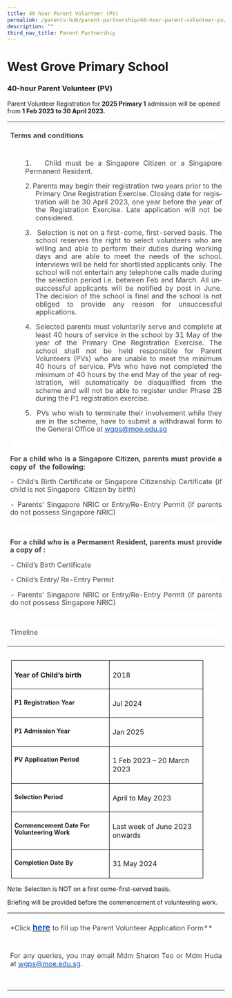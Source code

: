 ```yaml
---
title: 40 hour Parent Volunteer (PV)
permalink: /parents-hub/parent-partnership/40-hour-parent-volunteer-pv/
description: ""
third_nav_title: Parent Partnership
---
```

# West Grove Primary School

### 40-hour Parent Volunteer (PV)

<!-- /\* Font Definitions \*/ @font-face {font-family:"Cambria Math"; panose-1:2 4 5 3 5 4 6 3 2 4; mso-font-charset:0; mso-generic-font-family:roman; mso-font-pitch:variable; mso-font-signature:3 0 0 0 1 0;} /\* Style Definitions \*/ p.MsoNormal, li.MsoNormal, div.MsoNormal {mso-style-unhide:no; mso-style-qformat:yes; mso-style-parent:""; margin:0in; line-height:115%; mso-pagination:widow-orphan; font-size:11.0pt; font-family:"Arial",sans-serif; mso-fareast-font-family:Arial; mso-ansi-language:EN;} .MsoChpDefault {mso-style-type:export-only; mso-default-props:yes; font-family:"Arial",sans-serif; mso-ascii-font-family:Arial; mso-fareast-font-family:Arial; mso-hansi-font-family:Arial; mso-bidi-font-family:Arial; mso-ansi-language:EN;} .MsoPapDefault {mso-style-type:export-only; line-height:115%;} @page WordSection1 {size:8.5in 11.0in; margin:1.0in 1.0in 1.0in 1.0in; mso-header-margin:.5in; mso-footer-margin:.5in; mso-paper-source:0;} div.WordSection1 {page:WordSection1;} -->

Parent Volunteer Registration for **2025 Primary 1** admission will be opened from **1 Feb 2023 to 30 April 2023.**

<table style="border-collapse:collapse;mso-table-layout-alt:fixed;border:none;
 mso-yfti-tbllook:1536;mso-padding-alt:0in 5.4pt 0in 5.4pt;mso-border-insideh:
 cell-none;mso-border-insidev:cell-none" width="624" cellpadding="0" cellspacing="0" border="1" class="MsoNormalTable"><tbody><tr style="mso-yfti-irow:0;mso-yfti-firstrow:yes;height:24.25pt"><td style="width:467.95pt;border:none;padding:5.0pt 5.0pt 5.0pt 5.0pt;
  height:24.25pt" valign="bottom" width="624"><p style="text-align:justify;background:white" class="MsoNormal"><b style="mso-bidi-font-weight:normal"><span style="font-size:12.0pt;
  line-height:115%;color:#454545" lang="EN">Terms and conditions</span></b></p></td></tr><tr style="mso-yfti-irow:1;mso-yfti-lastrow:yes;height:192.25pt"><td style="width:467.95pt;border:none;padding:5.0pt 5.0pt 5.0pt 5.0pt;
  height:192.25pt" valign="bottom" width="624"><div style="mso-element:para-border-div;border:none;border-left:none windowtext 1.0pt;
  mso-border-left-alt:none windowtext 0in;padding:0in 0in 0in 14.0pt;
  background:white;margin-left:12.0pt;margin-right:0in"><p style="text-align:justify;background:white;border:none;
  mso-border-left-alt:none windowtext 0in;padding:0in;mso-padding-alt:0in 0in 0in 14.0pt" class="MsoNormal"><span style="font-size:12.0pt;line-height:115%;color:#454545" lang="EN">1.</span><span style="font-size:7.0pt;line-height:115%;font-family:&quot;Times New Roman&quot;,serif;
  mso-fareast-font-family:&quot;Times New Roman&quot;;color:#454545" lang="EN"><span style="mso-spacerun:yes">&nbsp;&nbsp; </span><b style="mso-bidi-font-weight:normal"><span style="mso-spacerun:yes">&nbsp;</span></b></span><span style="font-size:
  12.0pt;line-height:115%;color:#454545" lang="EN">Child must be a Singapore Citizen or a Singapore Permanent Resident.</span></p><p style="margin-left:.25in;text-align:justify;text-indent:
  -.25in;background:white;border:none;mso-border-left-alt:none windowtext 0in;
  padding:0in;mso-padding-alt:0in 0in 0in 14.0pt" class="MsoNormal"><span style="font-size:12.0pt;line-height:115%;color:#454545" lang="EN">2.</span><span style="font-size:7.0pt;line-height:115%;font-family:&quot;Times New Roman&quot;,serif;
  mso-fareast-font-family:&quot;Times New Roman&quot;;color:#454545" lang="EN"> </span><span style="font-size:12.0pt;line-height:115%;color:#454545" lang="EN">Parents may begin their registration two years prior to the Primary One Registration Exercise. Closing date for registration will be 30 April 2023, one year before the year of the Registration Exercise. Late application will not be considered.</span></p><p style="margin-left:.25in;text-align:justify;text-indent:
  -.25in;background:white;border:none;mso-border-left-alt:none windowtext 0in;
  padding:0in;mso-padding-alt:0in 0in 0in 14.0pt" class="MsoNormal"><span style="font-size:12.0pt;line-height:115%;color:#454545" lang="EN">3.</span><span style="font-size:7.0pt;line-height:115%;font-family:&quot;Times New Roman&quot;,serif;
  mso-fareast-font-family:&quot;Times New Roman&quot;;color:#454545" lang="EN"><span style="mso-spacerun:yes">&nbsp;&nbsp;&nbsp; </span></span><span style="font-size:
  12.0pt;line-height:115%;color:#454545" lang="EN">Selection is not on a first-come, first-served basis. The school reserves the right to select volunteers who are willing and able to perform their duties during working days and are able to meet the needs of the school. Interviews will be held for shortlisted applicants only. The school will not entertain any telephone calls made during the selection period i.e. between Feb and March. All unsuccessful applicants will be notified by post in June. The decision of the school is final and the school is not obliged to provide any reason for unsuccessful applications.</span></p><p style="margin-left:.25in;text-align:justify;text-indent:
  -.25in;background:white;border:none;mso-border-left-alt:none windowtext 0in;
  padding:0in;mso-padding-alt:0in 0in 0in 14.0pt" class="MsoNormal"><span style="font-size:12.0pt;line-height:115%;color:#454545" lang="EN">4.</span><span style="font-size:7.0pt;line-height:115%;font-family:&quot;Times New Roman&quot;,serif;
  mso-fareast-font-family:&quot;Times New Roman&quot;;color:#454545" lang="EN"><span style="mso-spacerun:yes">&nbsp;&nbsp; </span></span><span style="font-size:
  12.0pt;line-height:115%;color:#454545" lang="EN">Selected parents must voluntarily serve and complete at least 40 hours of service in the school by 31 May of the year of the Primary One Registration Exercise. The school shall not be held responsible for Parent Volunteers (PVs) who are unable to meet the minimum 40 hours of service. PVs who have not completed the minimum of 40 hours by the end May of the year of registration, will automatically be disqualified from the scheme and will not be able to register under Phase 2B during the P1 registration exercise.</span></p><p style="margin-left:.25in;text-align:justify;text-indent:
  -.25in;background:white;border:none;mso-border-left-alt:none windowtext 0in;
  padding:0in;mso-padding-alt:0in 0in 0in 14.0pt" class="MsoNormal"><span style="font-size:12.0pt;line-height:115%;color:#454545" lang="EN">5.<span style="mso-spacerun:yes">&nbsp; </span>PVs who wish to terminate their involvement while they are in the scheme, have to submit a withdrawal form to the General Office at </span><span style="color:black;mso-color-alt:windowtext" lang="EN"><a href="mailto:wgps@moe.edu.sg"><span style="font-size:12.0pt;line-height:115%;
  color:#1155CC">wgps</span></a><a href="mailto:wgps@moe.edu.sg"><span style="font-size:12.0pt;line-height:115%;color:#1155CC">@moe.edu.sg</span></a></span><span style="font-size:12.0pt;line-height:115%;color:#454545" lang="EN"></span></p></div><p style="text-align:justify;background:white" class="MsoNormal"><span style="font-size:12.0pt;line-height:115%;color:#454545" lang="EN">&nbsp;</span></p><p style="text-align:justify;background:white" class="MsoNormal"><b style="mso-bidi-font-weight:normal"><span style="font-size:12.0pt;
  line-height:115%;color:#454545" lang="EN">For a child who is a Singapore Citizen, parents must provide a copy of<span style="mso-spacerun:yes">&nbsp; </span>the following:</span></b></p><p style="text-align:justify;background:white" class="MsoNormal"><span style="font-size:12.0pt;line-height:115%;color:#454545" lang="EN">- Child’s Birth Certificate or Singapore Citizenship Certificate (if child is not Singapore<span style="mso-spacerun:yes">&nbsp; </span>Citizen by birth)</span></p><p style="text-align:justify;background:white" class="MsoNormal"><span style="font-size:12.0pt;line-height:115%;color:#454545" lang="EN">- Parents’ Singapore NRIC or Entry/Re-Entry Permit (if parents do not possess Singapore NRIC)</span></p><p style="text-align:justify;background:white" class="MsoNormal"><span style="font-size:12.0pt;line-height:115%;color:#454545" lang="EN">&nbsp;</span></p><p style="text-align:justify;background:white" class="MsoNormal"><b style="mso-bidi-font-weight:normal"><span style="font-size:12.0pt;
  line-height:115%;color:#454545" lang="EN">For a child who is a Permanent Resident, parents must provide a copy of :</span></b></p><p style="text-align:justify;background:white" class="MsoNormal"><span style="font-size:12.0pt;line-height:115%;color:#454545" lang="EN">- Child’s Birth Certificate</span></p><p style="text-align:justify;background:white" class="MsoNormal"><span style="font-size:12.0pt;line-height:115%;color:#454545" lang="EN">- Child’s Entry/ Re-Entry Permit</span></p><p style="text-align:justify;background:white" class="MsoNormal"><span style="font-size:12.0pt;line-height:115%;color:#454545" lang="EN">- Parents’ Singapore NRIC or Entry/Re-Entry Permit (if parents do not possess Singapore NRIC)</span></p><p style="text-align:justify;background:white" class="MsoNormal"><span style="font-size:12.0pt;line-height:115%;color:#454545" lang="EN">&nbsp;</span></p>
<p style="text-align:justify;background:white" class="MsoNormal"><span style="font-size:12.0pt;line-height:115%;color:#454545" lang="EN">Timeline</span></p></td></tr></tbody></table>
<table style="border-collapse:collapse;mso-table-layout-alt:fixed;
   border:none;mso-table-overlap:never;mso-yfti-tbllook:1536;mso-table-lspace:
   9.0pt;margin-left:6.75pt;mso-table-rspace:9.0pt;margin-right:6.75pt;
   mso-table-anchor-vertical:paragraph;mso-table-anchor-horizontal:margin;
   mso-table-left:left;mso-table-top:14.6pt;mso-padding-alt:0in 5.4pt 0in 5.4pt;
   mso-border-insideh:cell-none;mso-border-insidev:cell-none" width="415" align="left" cellpadding="0" cellspacing="0" border="1" class="MsoNormalTable"><tbody><tr style="mso-yfti-irow:0;mso-yfti-firstrow:yes;height:36.25pt"><td style="width:159.75pt;border:solid black 1.0pt;
    padding:5.0pt 5.0pt 5.0pt 5.0pt;height:36.25pt" valign="top" width="213"><p style="mso-pagination:none;border:none;mso-padding-alt:
    31.0pt 31.0pt 31.0pt 31.0pt;mso-border-shadow:yes" class="MsoNormal"><b style="mso-bidi-font-weight:
    normal"><span lang="EN">Year of Child’s birth</span></b></p></td><td style="width:151.5pt;border:solid black 1.0pt;
    border-left:none;padding:5.0pt 5.0pt 5.0pt 5.0pt;height:36.25pt" valign="top" width="202"><p style="margin-top:12.0pt" class="MsoNormal"><span lang="EN">2018</span></p></td></tr><tr style="mso-yfti-irow:1;height:24.25pt"><td style="width:159.75pt;border:solid black 1.0pt;
    border-top:none;background:white;padding:5.0pt 5.0pt 5.0pt 5.0pt;
    height:24.25pt" valign="top" width="213"><p style="margin-top:12.0pt" class="MsoNormal"><b style="mso-bidi-font-weight:
    normal"><span style="font-size:10.5pt;line-height:115%;color:#222222" lang="EN">P1 Registration Year</span></b></p></td><td style="width:151.5pt;border-top:none;border-left:
    none;border-bottom:solid black 1.0pt;border-right:solid black 1.0pt;
    padding:5.0pt 5.0pt 5.0pt 5.0pt;height:24.25pt" valign="top" width="202"><p style="margin-top:12.0pt" class="MsoNormal"><span lang="EN">Jul 2024</span></p></td></tr><tr style="mso-yfti-irow:2;height:24.25pt"><td style="width:159.75pt;border:solid black 1.0pt;
    border-top:none;background:white;padding:5.0pt 5.0pt 5.0pt 5.0pt;
    height:24.25pt" valign="top" width="213"><p style="margin-top:12.0pt" class="MsoNormal"><b style="mso-bidi-font-weight:
    normal"><span style="font-size:10.5pt;line-height:115%;color:#222222" lang="EN">P1 Admission Year</span></b></p></td><td style="width:151.5pt;border-top:none;border-left:
    none;border-bottom:solid black 1.0pt;border-right:solid black 1.0pt;
    padding:5.0pt 5.0pt 5.0pt 5.0pt;height:24.25pt" valign="top" width="202"><p style="margin-top:12.0pt" class="MsoNormal"><span lang="EN">Jan 2025</span></p></td></tr><tr style="mso-yfti-irow:3;height:24.25pt"><td style="width:159.75pt;border:solid black 1.0pt;
    border-top:none;background:white;padding:5.0pt 5.0pt 5.0pt 5.0pt;
    height:24.25pt" valign="top" width="213"><p style="margin-top:12.0pt" class="MsoNormal"><b style="mso-bidi-font-weight:
    normal"><span style="font-size:10.5pt;line-height:115%;color:#222222" lang="EN">PV Application Period</span></b></p></td><td style="width:151.5pt;border-top:none;border-left:
    none;border-bottom:solid black 1.0pt;border-right:solid black 1.0pt;
    padding:5.0pt 5.0pt 5.0pt 5.0pt;height:24.25pt" valign="top" width="202"><p style="margin-top:12.0pt" class="MsoNormal"><span lang="EN">1 Feb 2023 – 20 March 2023</span></p></td></tr><tr style="mso-yfti-irow:4;height:24.25pt"><td style="width:159.75pt;border:solid black 1.0pt;
    border-top:none;background:white;padding:5.0pt 5.0pt 5.0pt 5.0pt;
    height:24.25pt" valign="top" width="213"><p style="margin-top:12.0pt" class="MsoNormal"><b style="mso-bidi-font-weight:
    normal"><span style="font-size:10.5pt;line-height:115%;color:#222222" lang="EN">Selection Period</span></b></p></td><td style="width:151.5pt;border-top:none;border-left:
    none;border-bottom:solid black 1.0pt;border-right:solid black 1.0pt;
    padding:5.0pt 5.0pt 5.0pt 5.0pt;height:24.25pt" valign="top" width="202"><p style="margin-top:12.0pt" class="MsoNormal"><span lang="EN">April to May 2023</span></p></td></tr><tr style="mso-yfti-irow:5;height:34.75pt"><td style="width:159.75pt;border:solid black 1.0pt;
    border-top:none;background:white;padding:5.0pt 5.0pt 5.0pt 5.0pt;
    height:34.75pt" valign="top" width="213"><p style="margin-top:12.0pt" class="MsoNormal"><b style="mso-bidi-font-weight:
    normal"><span style="font-size:10.5pt;line-height:115%;color:#222222" lang="EN">Commencement Date For Volunteering Work</span></b></p></td><td style="width:151.5pt;border-top:none;border-left:
    none;border-bottom:solid black 1.0pt;border-right:solid black 1.0pt;
    padding:5.0pt 5.0pt 5.0pt 5.0pt;height:34.75pt" valign="top" width="202"><p style="margin-top:12.0pt" class="MsoNormal"><span lang="EN">Last week of June 2023 onwards</span></p></td></tr><tr style="mso-yfti-irow:6;mso-yfti-lastrow:yes;height:24.25pt"><td style="width:159.75pt;border:solid black 1.0pt;
    border-top:none;background:white;padding:5.0pt 5.0pt 5.0pt 5.0pt;
    height:24.25pt" valign="top" width="213"><p style="margin-top:12.0pt" class="MsoNormal"><b style="mso-bidi-font-weight:
    normal"><span style="font-size:10.5pt;line-height:115%;color:#222222" lang="EN">Completion Date By</span></b></p></td><td style="width:151.5pt;border-top:none;border-left:
    none;border-bottom:solid black 1.0pt;border-right:solid black 1.0pt;
    padding:5.0pt 5.0pt 5.0pt 5.0pt;height:24.25pt" valign="top" width="202"><p style="margin-top:12.0pt" class="MsoNormal"><span lang="EN">31 May 2024</span></p></td></tr></tbody></table>

Note: Selection is NOT on a first come-first-served basis.

Briefing will be provided before the commencement of volunteering work.

<table style="border-collapse:collapse;mso-table-layout-alt:fixed;border:none;
 mso-yfti-tbllook:1536;mso-padding-alt:0in 5.4pt 0in 5.4pt;mso-border-insideh:
 cell-none;mso-border-insidev:cell-none" width="624" cellpadding="0" cellspacing="0" border="1" class="MsoNormalTable"><tbody><tr style="mso-yfti-irow:0;mso-yfti-firstrow:yes;height:25.75pt"><td style="width:467.95pt;border:none;padding:5.0pt 5.0pt 5.0pt 5.0pt;
  height:25.75pt" valign="top" width="624"><p style="text-align:justify" class="MsoNormal"><span style="font-size:
  12.0pt;line-height:115%;color:#454545;background:white;mso-highlight:white" lang="EN">*Click<b style="mso-bidi-font-weight:normal"> </b></span><span lang="EN"><a href="https://form.gov.sg/63bbb348df5f290012b73ebd"><b style="mso-bidi-font-weight:
  normal"><span style="font-size:14.0pt;line-height:115%;color:#1155CC;
  background:white;mso-highlight:white">here</span></b></a></span><b style="mso-bidi-font-weight:normal"><span style="font-size:14.0pt;
  line-height:115%;color:#454545;background:white;mso-highlight:white" lang="EN"> </span></b><span style="font-size:12.0pt;line-height:115%;color:#454545;background:
  white;mso-highlight:white" lang="EN">to fill up the Parent Volunteer Application Form**</span></p></td></tr><tr style="mso-yfti-irow:1;mso-yfti-lastrow:yes;height:74.85pt"><td style="width:467.95pt;border:none;padding:5.0pt 5.0pt 5.0pt 5.0pt;
  height:74.85pt" valign="top" width="624"><p style="margin-bottom:8.0pt;text-align:justify" class="MsoNormal"><span style="font-size:12.0pt;line-height:115%;color:#454545;background:
  white;mso-highlight:white" lang="EN">For any queries, you may email Mdm Sharon Teo or Mdm Huda at </span><span lang="EN"><a href="mailto:wgps@moe.edu.sg"><span style="font-size:12.0pt;line-height:115%;color:#1155CC;background:white;
  mso-highlight:white">wgps@moe.edu.sg</span></a></span><span style="font-size:12.0pt;line-height:115%;color:#454545;background:white;
  mso-highlight:white" lang="EN">.</span></p><p style="margin-bottom:8.0pt;text-align:justify" class="MsoNormal"><span style="font-size:12.0pt;line-height:115%;color:#454545;background:
  white;mso-highlight:white" lang="EN">&nbsp;</span></p></td></tr></tbody></table>